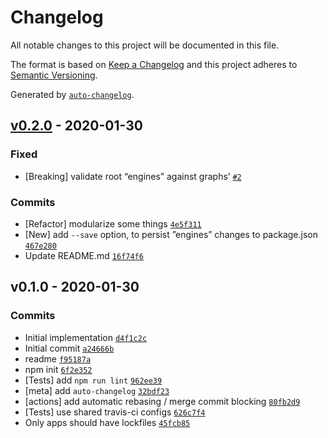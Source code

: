 # Changelog

All notable changes to this project will be documented in this file.

The format is based on [Keep a Changelog](https://keepachangelog.com/en/1.0.0/)
and this project adheres to [Semantic Versioning](https://semver.org/spec/v2.0.0.html).

Generated by [`auto-changelog`](https://github.com/CookPete/auto-changelog).

## [v0.2.0](https://github.com/ljharb/ls-engines/compare/v0.1.0...v0.2.0) - 2020-01-30

### Fixed

- [Breaking] validate root “engines” against graphs’ [`#2`](https://github.com/ljharb/ls-engines/issues/2)

### Commits

- [Refactor] modularize some things [`4e5f311`](https://github.com/ljharb/ls-engines/commit/4e5f311c243cfd383de70652883a918e813ba028)
- [New] add `--save` option, to persist ”engines” changes to package.json [`467e280`](https://github.com/ljharb/ls-engines/commit/467e280585d7493a4765be8273b97e783f06e216)
- Update README.md [`16f74f6`](https://github.com/ljharb/ls-engines/commit/16f74f6e26d86279a6291b416ba85912c728f1df)

## v0.1.0 - 2020-01-30

### Commits

- Initial implementation [`d4f1c2c`](https://github.com/ljharb/ls-engines/commit/d4f1c2c7aeabeeba1440fe3991779eb1b0e40726)
- Initial commit [`a24666b`](https://github.com/ljharb/ls-engines/commit/a24666b49218f2c006d4b8a848eacff9e352987d)
- readme [`f95187a`](https://github.com/ljharb/ls-engines/commit/f95187a57da93b7d26b2909143631aef662c1b9a)
- npm init [`6f2e352`](https://github.com/ljharb/ls-engines/commit/6f2e35299fa17fc6f7d8cd91d48994995be82208)
- [Tests] add `npm run lint` [`962ee39`](https://github.com/ljharb/ls-engines/commit/962ee39f147ee84ab0f5595bda7e2bb1c7e47f82)
- [meta] add `auto-changelog` [`32bdf23`](https://github.com/ljharb/ls-engines/commit/32bdf23847ed05b69a2fe3dbfd298500fbf2e662)
- [actions] add automatic rebasing / merge commit blocking [`80fb2d9`](https://github.com/ljharb/ls-engines/commit/80fb2d93bbb363966dee79463081ad6f2cdd9889)
- [Tests] use shared travis-ci configs [`626c7f4`](https://github.com/ljharb/ls-engines/commit/626c7f4096e79f211b8052a682d56ca4684c4408)
- Only apps should have lockfiles [`45fcb85`](https://github.com/ljharb/ls-engines/commit/45fcb85189a3e216615889e0ccc9249c5aa8fcfc)
